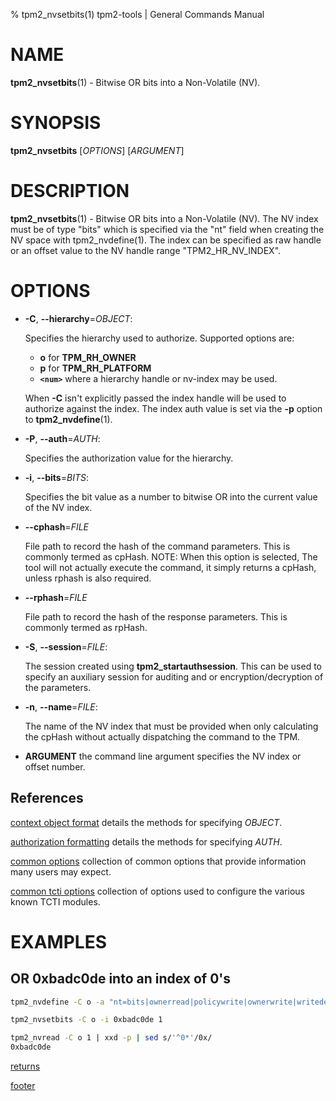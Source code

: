 % tpm2_nvsetbits(1) tpm2-tools | General Commands Manual

# NAME

**tpm2_nvsetbits**(1) - Bitwise OR bits into a Non-Volatile (NV).

# SYNOPSIS

**tpm2_nvsetbits** [*OPTIONS*] [*ARGUMENT*]

# DESCRIPTION

**tpm2_nvsetbits**(1) - Bitwise OR bits into a Non-Volatile (NV). The
NV index must be of type "bits" which is specified via the "nt" field
when creating the NV space with tpm2_nvdefine(1). The index can be
specified as raw handle or an offset value to the NV handle range
"TPM2_HR_NV_INDEX".

# OPTIONS

  * **-C**, **\--hierarchy**=_OBJECT_:

    Specifies the hierarchy used to authorize.
    Supported options are:
      * **o** for **TPM_RH_OWNER**
      * **p** for **TPM_RH_PLATFORM**
      * **`<num>`** where a hierarchy handle or nv-index may be used.

    When **-C** isn't explicitly passed the index handle will be used to
    authorize against the index. The index auth value is set via the
    **-p** option to **tpm2_nvdefine**(1).

  * **-P**, **\--auth**=_AUTH_:

    Specifies the authorization value for the hierarchy.

  * **-i**, **\--bits**=_BITS_:

    Specifies the bit value as a number to bitwise OR into the current value
    of the NV index.

  * **\--cphash**=_FILE_

    File path to record the hash of the command parameters. This is commonly
    termed as cpHash. NOTE: When this option is selected, The tool will not
    actually execute the command, it simply returns a cpHash, unless rphash is also required.

  * **\--rphash**=_FILE_

    File path to record the hash of the response parameters. This is commonly
    termed as rpHash.

  * **-S**, **\--session**=_FILE_:

    The session created using **tpm2_startauthsession**. This can be used to
    specify an auxiliary session for auditing and or encryption/decryption of
    the parameters.

  * **-n**, **\--name**=_FILE_:

    The name of the NV index that must be provided when only calculating the
    cpHash without actually dispatching the command to the TPM.

  * **ARGUMENT** the command line argument specifies the NV index or offset
    number.

## References

[context object format](common/ctxobj.md) details the methods for specifying
_OBJECT_.

[authorization formatting](common/authorizations.md) details the methods for
specifying _AUTH_.

[common options](common/options.md) collection of common options that provide
information many users may expect.

[common tcti options](common/tcti.md) collection of options used to configure
the various known TCTI modules.

# EXAMPLES

## OR 0xbadc0de into an index of 0's
```bash
tpm2_nvdefine -C o -a "nt=bits|ownerread|policywrite|ownerwrite|writedefine" 1

tpm2_nvsetbits -C o -i 0xbadc0de 1

tpm2_nvread -C o 1 | xxd -p | sed s/'^0*'/0x/
0xbadc0de
```

[returns](common/returns.md)

[footer](common/footer.md)
